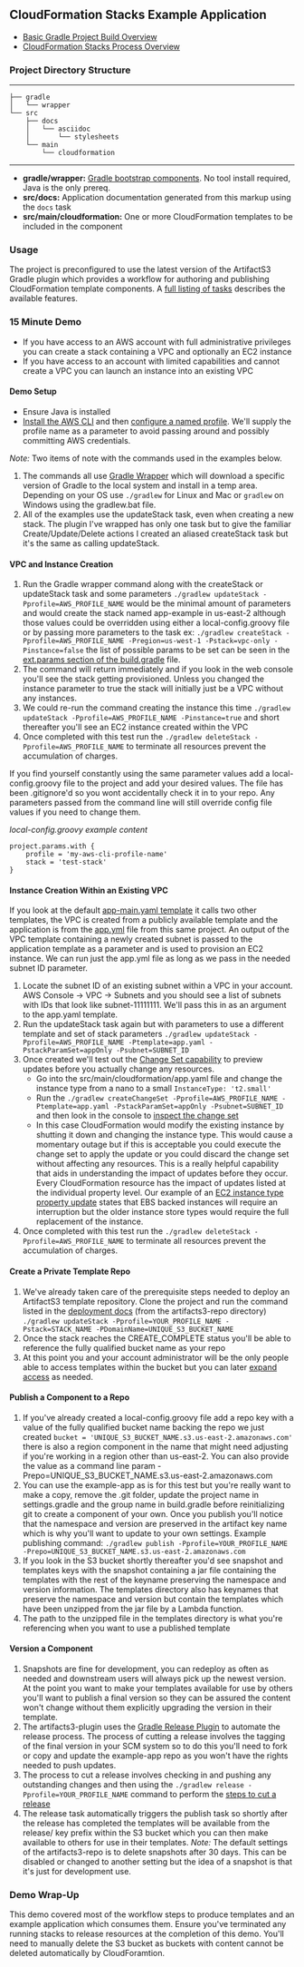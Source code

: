 ## CloudFormation Stacks Example Application

* [Basic Gradle Project Build Overview](https://docs.gradle.org/current/userguide/tutorial_using_tasks.html)
* [CloudFormation Stacks Process Overview](https://cfn-stacks.com/docs/artifacts3-plugin/latest/index.html)

### Project Directory Structure

----
    ├── gradle
    │   └── wrapper
    └── src
        ├── docs
        │   └── asciidoc
        │       └── stylesheets
        └── main
            └── cloudformation
----

* **gradle/wrapper:** [Gradle bootstrap components](https://docs.gradle.org/current/userguide/gradle_wrapper.html). 
    No tool install required, Java is the only prereq.
* **src/docs:** Application documentation generated from this markup using the `docs` task
* **src/main/cloudformation:** One or more CloudFormation templates to be included in the component

### Usage

The project is preconfigured to use the latest version of the ArtifactS3 Gradle plugin which provides
a workflow for authoring and publishing CloudFormation template components. A [full listing of tasks](https://cfn-stacks.com/docs/artifacts3-plugin/latest/index.html#plugin-tasks) 
describes the available features.

### 15 Minute Demo

* If you have access to an AWS account with full administrative privileges you can create a stack containing a VPC and 
    optionally an EC2 instance
* If you have access to an account with limited capabilities and cannot create a VPC you can launch an instance into an
    existing VPC
    
#### Demo Setup

* Ensure Java is installed
* [Install the AWS CLI](http://docs.aws.amazon.com/cli/latest/userguide/installing.html) and then [configure a named profile](http://docs.aws.amazon.com/cli/latest/userguide/cli-multiple-profiles.html). 
    We'll supply the profile name as a parameter to avoid passing around and possibly committing AWS credentials.
    
*Note:* Two items of note with the commands used in the examples below. 

1. The commands all use [Gradle Wrapper](https://docs.gradle.org/current/userguide/gradle_wrapper.html) which will 
download a specific version of Gradle to the local system and install in a temp area. Depending on your OS use 
`./gradlew` for Linux and Mac or `gradlew` on Windows using the gradlew.bat file. 
1. All of the examples use the updateStack task, even when creating a new stack. The plugin I've wrapped has only one 
task but to give the familiar Create/Update/Delete actions I created an aliased createStack task but it's the same as 
calling updateStack.

#### VPC and Instance Creation

1. Run the Gradle wrapper command along with the createStack or updateStack task and some parameters 
    `./gradlew updateStack -Pprofile=AWS_PROFILE_NAME` would be the minimal amount of parameters and would create 
    the stack named app-example in us-east-2 although those values could be overridden using either a local-config.groovy file
    or by passing more parameters to the task ex: `./gradlew createStack -Pprofile=AWS_PROFILE_NAME -Pregion=us-west-1 -Pstack=vpc-only -Pinstance=false` 
    the list of possible params to be set can be seen in the [ext.params section of the build.gradle](build.gradle#L19) file.
1. The command will return immediately and if you look in the web console you'll see the stack getting provisioned. Unless 
    you changed the instance parameter to true the stack will initially just be a VPC without any instances.
1. We could re-run the command creating the instance this time `./gradlew updateStack -Pprofile=AWS_PROFILE_NAME -Pinstance=true` 
    and short thereafter you'll see an EC2 instance created within the VPC
1. Once completed with this test run the `./gradlew deleteStack -Pprofile=AWS_PROFILE_NAME` to terminate all resources 
    prevent the accumulation of charges.

If you find yourself constantly using the same parameter values add a local-config.groovy file to the project and add your 
desired values. The file has been .gitignore'd so you wont accidentally check it in to your repo. Any parameters passed 
from the command line will still override config file values if you need to change them.

_local-config.groovy example content_

    project.params.with {
        profile = 'my-aws-cli-profile-name'
        stack = 'test-stack'
    }
    
#### Instance Creation Within an Existing VPC

If you look at the default [app-main.yaml template](src/main/cloudformation/app-main.yaml) it calls two other templates, 
the VPC is created from a publicly available template and the application is from the [app.yml](src/main/cloudformation/app.yaml) 
file from this same project. An output of the VPC template containing a newly created subnet is passed to the application 
template as a parameter and is used to provision an EC2 instance. We can run just the app.yml file as long as we pass in
the needed subnet ID parameter.

1. Locate the subnet ID of an existing subnet within a VPC in your account. AWS Console -> VPC -> Subnets and you should 
    see a list of subnets with IDs that look like subnet-11111111. We'll pass this in as an argument to the app.yaml template. 
1. Run the updateStack task again but with parameters to use a different template and set of stack parameters 
    `./gradlew updateStack -Pprofile=AWS_PROFILE_NAME -Ptemplate=app.yaml -PstackParamSet=appOnly -Psubnet=SUBNET_ID`
1. Once created we'll test out the [Change Set capability](http://docs.aws.amazon.com/AWSCloudFormation/latest/UserGuide/using-cfn-updating-stacks-changesets.html)
    to preview updates before you actually change any resources.
    * Go into the src/main/cloudformation/app.yaml file and change the instance type from a nano to a small `InstanceType: 't2.small'`
    * Run the `./gradlew createChangeSet -Pprofile=AWS_PROFILE_NAME -Ptemplate=app.yaml -PstackParamSet=appOnly -Psubnet=SUBNET_ID` and then look in the console to [inspect the change set](http://docs.aws.amazon.com/AWSCloudFormation/latest/UserGuide/using-cfn-updating-stacks-changesets-view.html)
    * In this case CloudFormation would modify the existing instance by shutting it down and changing the instance type. 
        This would cause a momentary outage but if this is acceptable you could execute the change set to apply the 
        update or you could discard the change set without affecting any resources. This is a really helpful capability that
        aids in understanding the impact of updates before they occur. Every CloudFormation resource has the impact of updates
        listed at the individual property level. Our example of an [EC2 instance type property update](http://docs.aws.amazon.com/AWSCloudFormation/latest/UserGuide/aws-properties-ec2-instance.html#cfn-ec2-instance-instancetype) states 
        that EBS backed instances will require an interruption but the older instance store types would require the full replacement
        of the instance.
1. Once completed with this test run the `./gradlew deleteStack -Pprofile=AWS_PROFILE_NAME` to terminate all resources 
    prevent the accumulation of charges.

#### Create a Private Template Repo

1. We've already taken care of the prerequisite steps needed to deploy an ArtifactS3 template repository. Clone the project
and run the command listed in the [deployment docs](https://cfn-stacks.com/docs/artifacts3-repo/latest/index.html#deployment)
 (from the artifacts3-repo directory) `./gradlew updateStack -Pprofile=YOUR_PROFILE_NAME -Pstack=STACK_NAME -PDomainName=UNIQUE_S3_BUCKET_NAME` 
1. Once the stack reaches the CREATE_COMPLETE status you'll be able to reference the fully qualified bucket name as your repo
1. At this point you and your account administrator will be the only people able to access templates within the bucket but
    you can later [expand access](http://docs.aws.amazon.com/AmazonS3/latest/dev/example-policies-s3.html) as needed.

#### Publish a Component to a Repo

1. If you've already created a local-config.groovy file add a repo key with a value of the fully qualified bucket name backing 
    the repo we just created `bucket = 'UNIQUE_S3_BUCKET_NAME.s3.us-east-2.amazonaws.com'` there is also a region component in the 
    name that might need adjusting if you're working in a region other than us-east-2. You can also provide the value as a 
    command line param -Prepo=UNIQUE_S3_BUCKET_NAME.s3.us-east-2.amazonaws.com
1. You can use the example-app as is for this test but you're really want to make a copy, remove the .git folder, update 
    the project name in settings.gradle and the group name in build.gradle before reinitializing git to create a component 
    of your own. Once you publish you'll notice that the namespace and version are preserved in the artifact key name which 
    is why you'll want to update to your own settings. Example publishing command: `./gradlew publish -Pprofile=YOUR_PROFILE_NAME -Prepo=UNIQUE_S3_BUCKET_NAME.s3.us-east-2.amazonaws.com`
1. If you look in the S3 bucket shortly thereafter you'd see snapshot and templates keys with the snapshot containing a jar
    file containing the templates with the rest of the keyname preserving the namespace and version information. The templates
    directory also has keynames that preserve the namespace and version but contain the templates which have been unzipped 
    from the jar file by a Lambda function.
1. The path to the unzipped file in the templates directory is what you're referencing when you want to use a published template

#### Version a Component

1. Snapshots are fine for development, you can redeploy as often as needed and downstream users will always pick up the newest
    version. At the point you want to make your templates available for use by others you'll want to publish a final version
    so they can be assured the content won't change without them explicitly upgrading the version in their template.
1. The artifacts3-plugin uses the [Gradle Release Plugin](https://github.com/researchgate/gradle-release) to automate the 
    release process. The process of cutting a release involves the tagging of the final version in your SCM system so to 
    do this you'll need to fork or copy and update the example-app repo as you won't have the rights needed to push updates.
1. The process to cut a release involves checking in and pushing any outstanding changes and then using the `./gradlew release -Pprofile=YOUR_PROFILE_NAME` 
    command to perform the [steps to cut a release](https://cfn-stacks.com/docs/artifacts3-plugin/latest/index.html#release)
1. The release task automatically triggers the publish task so shortly after the release has completed the templates will 
    be available from the release/ key prefix within the S3 bucket which you can then make available to others for use in 
    their templates. *Note:* The default settings of the artifacts3-repo is to delete snapshots after 30 days. This can be 
    disabled or changed to another setting but the idea of a snapshot is that it's just for development use.

### Demo Wrap-Up

This demo covered most of the workflow steps to produce templates and an example application which consumes them. Ensure you've
terminated any running stacks to release resources at the completion of this demo. You'll need to manually delete the S3 bucket
as buckets with content cannot be deleted automatically by CloudForamtion.